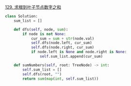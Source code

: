 [129. 求根到叶子节点数字之和](https://leetcode-cn.com/problems/sum-root-to-leaf-numbers/)

```python
class Solution:
    sum_list = []

    def dfs(self, node, sum):
        if node is not None:
            cur_sum = sum + str(node.val)
            self.dfs(node.left, cur_sum)
            self.dfs(node.right, cur_sum)
            if node.left is None and node.right is None:
                self.sum_list.append(cur_sum)

    def sumNumbers(self, root: TreeNode) -> int:
        self.sum_list = []
        self.dfs(root, "")
        return sum(map(int, self.sum_list))
```
   